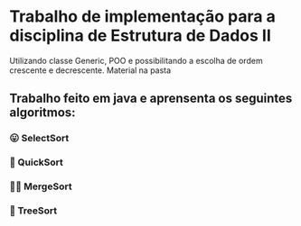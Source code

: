 # Trabalho de implementação para a disciplina de Estrutura de Dados II
Utilizando classe Generic, POO e possibilitando a escolha de ordem crescente e decrescente. Material na pasta

## Trabalho feito em java e aprensenta os seguintes algoritmos:

### 😛 SelectSort
### 🤩 QuickSort
### 👯‍♂️ MergeSort
### 🌳 TreeSort

